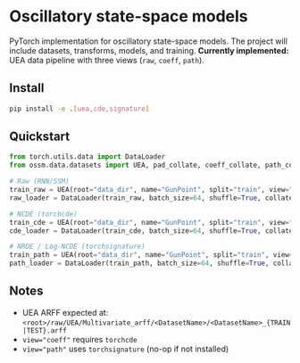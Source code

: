 # Oscillatory state-space models

PyTorch implementation for oscillatory state-space models. The project will include datasets, transforms, models, and training. **Currently implemented:** UEA data pipeline with three views (`raw`, `coeff`, `path`).

## Install

```bash
pip install -e .[uea,cde,signature]
````

## Quickstart

```python
from torch.utils.data import DataLoader
from ossm.data.datasets import UEA, pad_collate, coeff_collate, path_collate

# Raw (RNN/SSM)
train_raw = UEA(root="data_dir", name="GunPoint", split="train", view="raw")
raw_loader = DataLoader(train_raw, batch_size=64, shuffle=True, collate_fn=pad_collate)

# NCDE (torchcde)
train_cde = UEA(root="data_dir", name="GunPoint", split="train", view="coeff")
cde_loader = DataLoader(train_cde, batch_size=64, shuffle=True, collate_fn=coeff_collate)

# NRDE / Log-NCDE (torchsignature)
train_path = UEA(root="data_dir", name="GunPoint", split="train", view="path", depth=3, steps=32)
path_loader = DataLoader(train_path, batch_size=64, shuffle=True, collate_fn=path_collate)
```

## Notes

* UEA ARFF expected at: `<root>/raw/UEA/Multivariate_arff/<DatasetName>/<DatasetName>_{TRAIN|TEST}.arff`
* `view="coeff"` requires `torchcde`
* `view="path"` uses `torchsignature` (no-op if not installed)
